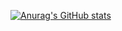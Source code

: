 [![Anurag's GitHub stats](https://github-readme-stats.vercel.app/api?username=Malin502&count_private=true＆theme=dracula)](https://github.com/anuraghazra/github-readme-stats)

<!---
Malin502/Malin502 is a ✨ special ✨ repository because its `README.md` (this file) appears on your GitHub profile.
You can click the Preview link to take a look at your changes.
--->

